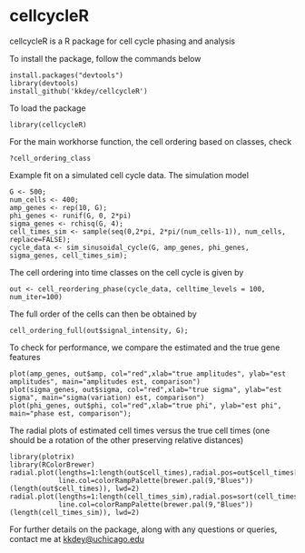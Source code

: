 # cellcycleR

cellcycleR is a R package for cell cycle phasing and analysis

To install the package, follow the commands below 

```
install.packages("devtools")
library(devtools)
install_github('kkdey/cellcycleR')
```

To load the package

```
library(cellcycleR)
```
For the main workhorse function, the cell ordering based on classes, check

```
?cell_ordering_class
```

Example fit on a simulated cell cycle data. The simulation model

```
G <- 500;
num_cells <- 400;
amp_genes <- rep(10, G);
phi_genes <- runif(G, 0, 2*pi)
sigma_genes <- rchisq(G, 4);
cell_times_sim <- sample(seq(0,2*pi, 2*pi/(num_cells-1)), num_cells, replace=FALSE);
cycle_data <- sim_sinusoidal_cycle(G, amp_genes, phi_genes, sigma_genes, cell_times_sim);
```

The cell ordering into time classes on the cell cycle is given by 

```
out <- cell_reordering_phase(cycle_data, celltime_levels = 100, num_iter=100)
```

The full order of the cells can then be obtained by 

```
cell_ordering_full(out$signal_intensity, G);
```

To check for performance, we compare the estimated and the true gene features

```
plot(amp_genes, out$amp, col="red",xlab="true amplitudes", ylab="est amplitudes", main="amplitudes est, comparison")
plot(sigma_genes, out$sigma, col="red",xlab="true sigma", ylab="est sigma", main="sigma(variation) est, comparison")
plot(phi_genes, out$phi, col="red",xlab="true phi", ylab="est phi", main="phase est, comparison");

```

The radial plots of estimated cell times versus the true cell times (one should be a rotation of the other preserving relative distances) 

```
library(plotrix)
library(RColorBrewer)
radial.plot(lengths=1:length(out$cell_times),radial.pos=out$cell_times[order(cell_times_sim)], 
            line.col=colorRampPalette(brewer.pal(9,"Blues"))(length(out$cell_times)), lwd=2)
radial.plot(lengths=1:length(cell_times_sim),radial.pos=sort(cell_times_sim), 
            line.col=colorRampPalette(brewer.pal(9,"Blues"))(length(cell_times_sim)), lwd=2)
```

For further details on the package, along with any questions or queries, contact me at [kkdey@uchicago.edu](kkdey@uchicago.edu)



